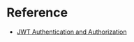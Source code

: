 

# Reference
- [JWT Authentication and Authorization](https://medium.com/@truongbui95/jwt-authentication-and-authorization-with-spring-boot-3-and-spring-security-6-2f90f9337421)